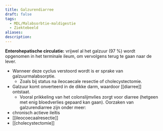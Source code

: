 ```yaml
---
title: Galzurendiarree
draft: false
tags:
  - MDL/Malabsorbtie-maldigestie
  - Ziektebeeld
aliases: 
description: 
---
```



**Enterohepatische circulatie:** vrijwel al het galzuur (97 %) wordt opgenomen in het terminale ileum, om vervolgens terug te gaan naar de lever. 

- Wanneer deze cyclus verstoord wordt is er sprake van galzuurmalabsorptie.
    - Zoals bij status na ileocaecale resectie of cholecystectomie.
- Galzuur komt onverteerd in de dikke darm, waardoor [[diarree]] ontstaat.
    - Vooral prikkeling van het colonslijmvlies zorgt voor diarree (hetgeen met enig bloedverlies gepaard kan gaan).
    Oorzaken van galzurendiarree zijn onder meer:
- chronisch actieve ileїtis
- [[ileocoecaalresectie]]
- [[cholecystectomie]]